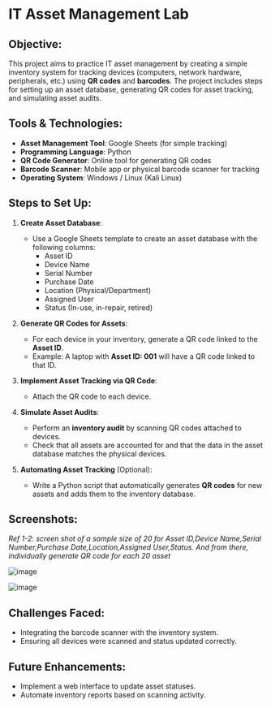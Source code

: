# IT Asset Management Lab

## Objective:
This project aims to practice IT asset management by creating a simple inventory system for tracking devices (computers, network hardware, peripherals, etc.) using **QR codes** and **barcodes**. The project includes steps for setting up an asset database, generating QR codes for asset tracking, and simulating asset audits.

## Tools & Technologies:
- **Asset Management Tool**: Google Sheets (for simple tracking)
- **Programming Language**: Python
- **QR Code Generator**: Online tool for generating QR codes
- **Barcode Scanner**: Mobile app or physical barcode scanner for tracking
- **Operating System**: Windows / Linux (Kali Linux)

## Steps to Set Up:
1. **Create Asset Database**:
   - Use a Google Sheets template to create an asset database with the following columns:
     - Asset ID
     - Device Name
     - Serial Number
     - Purchase Date
     - Location (Physical/Department)
     - Assigned User
     - Status (In-use, in-repair, retired)

2. **Generate QR Codes for Assets**:
   - For each device in your inventory, generate a QR code linked to the **Asset ID**.
   - Example: A laptop with **Asset ID: 001** will have a QR code linked to that ID.

3. **Implement Asset Tracking via QR Code**:
   - Attach the QR code to each device.
   
4. **Simulate Asset Audits**:
   - Perform an **inventory audit** by scanning QR codes attached to devices.
   - Check that all assets are accounted for and that the data in the asset database matches the physical devices.

5. **Automating Asset Tracking** (Optional):
   - Write a Python script that automatically generates **QR codes** for new assets and adds them to the inventory database.

## Screenshots:
*Ref 1-2: screen shot of a sample size of 20 for Asset ID,Device Name,Serial Number,Purchase Date,Location,Assigned User,Status. And from there, individually generate QR code for each 20 asset*

![image](https://github.com/user-attachments/assets/65b59260-0000-42d9-b4ed-f916ff1ab67e)

![image](https://github.com/user-attachments/assets/bdd060df-0230-4533-9eff-9b0049c1e03c)

## Challenges Faced:
- Integrating the barcode scanner with the inventory system.
- Ensuring all devices were scanned and status updated correctly.

## Future Enhancements:
- Implement a web interface to update asset statuses.
- Automate inventory reports based on scanning activity.
